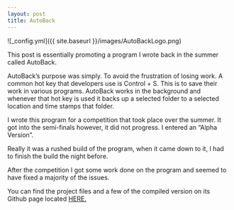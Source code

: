 ```yaml
---
layout: post
title: AutoBack
---
```


![_config.yml]({{ site.baseurl }}/images/AutoBackLogo.png)

This post is essentially promoting a program I wrote back in the summer called AutoBack.
					
AutoBack’s purpose was simply. To avoid the frustration of losing work. A common hot key that developers use is Control + S. This is to save their work in various programs. AutoBack works in the background and whenever that hot key is used it backs up a selected folder to a selected location and time stamps that folder.

I wrote this program for a competition that took place over the summer. It got into the semi-finals however, it did not progress. I entered an “Alpha Version”. 

Really it was a rushed build of the program, when it came down to it, I had to finish the build the night before. 

After the competition I got some work done on the program and seemed to have fixed a majority of the issues.

You can find the project files and a few of the compiled version on its Github page located [HERE.](https://github.com/dmitrypustovit/autoback)
